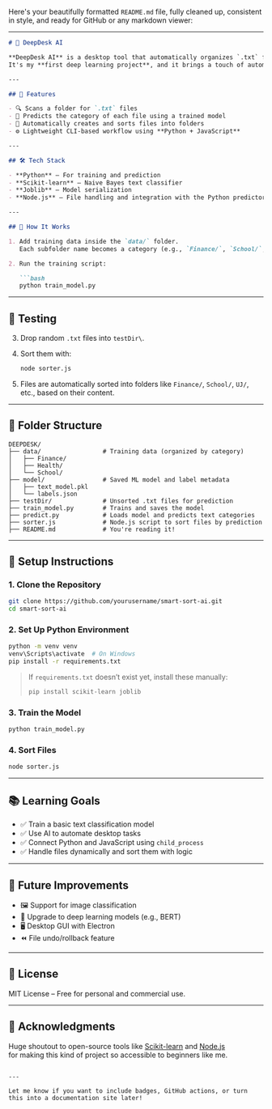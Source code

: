 Here's your beautifully formatted `README.md` file, fully cleaned up, consistent in style, and ready for GitHub or any markdown viewer:

---

```markdown
# 🧠 DeepDesk AI

**DeepDesk AI** is a desktop tool that automatically organizes `.txt` files into folders based on their **content** using a lightweight AI-powered classifier.  
It's my **first deep learning project**, and it brings a touch of automation magic to messy file systems!

---

## 🚀 Features

- 🔍 Scans a folder for `.txt` files
- 🧠 Predicts the category of each file using a trained model
- 📁 Automatically creates and sorts files into folders
- ⚙️ Lightweight CLI-based workflow using **Python + JavaScript**

---

## 🛠 Tech Stack

- **Python** – For training and prediction
- **Scikit-learn** – Naive Bayes text classifier
- **Joblib** – Model serialization
- **Node.js** – File handling and integration with the Python predictor

---

## 🧪 How It Works

1. Add training data inside the `data/` folder.  
   Each subfolder name becomes a category (e.g., `Finance/`, `School/`, `Health/`), and should contain relevant `.txt` files.

2. Run the training script:

   ```bash
   python train_model.py
   ```

---

## 🧪 Testing

3. Drop random `.txt` files into `testDir\`.

4. Sort them with:

   ```bash
   node sorter.js
   ```

5. Files are automatically sorted into folders like `Finance/`, `School/`, `UJ/`, etc., based on their content.

---

## 📂 Folder Structure

```plaintext
DEEPDESK/
├── data/                 # Training data (organized by category)
│   ├── Finance/
│   ├── Health/
│   └── School/
├── model/                # Saved ML model and label metadata
│   ├── text_model.pkl
│   └── labels.json
├── testDir/              # Unsorted .txt files for prediction
├── train_model.py        # Trains and saves the model
├── predict.py            # Loads model and predicts text categories
├── sorter.js             # Node.js script to sort files by prediction
├── README.md             # You're reading it!
```

---

## 🧰 Setup Instructions

### 1. Clone the Repository

```bash
git clone https://github.com/yourusername/smart-sort-ai.git
cd smart-sort-ai
```

### 2. Set Up Python Environment

```bash
python -m venv venv
venv\Scripts\activate  # On Windows
pip install -r requirements.txt
```

> If `requirements.txt` doesn’t exist yet, install these manually:
> ```bash
> pip install scikit-learn joblib
> ```

### 3. Train the Model

```bash
python train_model.py
```

### 4. Sort Files

```bash
node sorter.js
```

---

## 📚 Learning Goals

- ✅ Train a basic text classification model  
- ✅ Use AI to automate desktop tasks  
- ✅ Connect Python and JavaScript using `child_process`  
- ✅ Handle files dynamically and sort them with logic  

---

## 🌟 Future Improvements

- 🖼 Support for image classification  
- 🧠 Upgrade to deep learning models (e.g., BERT)  
- 🖥 Desktop GUI with Electron  
- ⏪ File undo/rollback feature  

---

## 📜 License

MIT License – Free for personal and commercial use.

---

## 🤝 Acknowledgments

Huge shoutout to open-source tools like [Scikit-learn](https://scikit-learn.org/) and [Node.js](https://nodejs.org/)  
for making this kind of project so accessible to beginners like me.
```

---

Let me know if you want to include badges, GitHub actions, or turn this into a documentation site later!